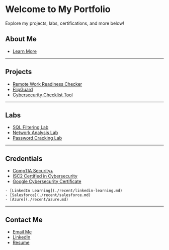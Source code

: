 # Welcome to My Portfolio

Explore my projects, labs, certifications, and more below!

## About Me
- [Learn More](about/about.md)

---

## Projects <a id="projects"></a>
- [Remote Work Readiness Checker](./projects/remote-work-readiness-checker.md)
- [FlipGuard](./projects/flipguard.md)
- [Cybersecurity Checklist Tool](./projects/cybersecurity-checklist-tool.md)

---

## Labs
- [SQL Filtering Lab](./labs/sql-filtering-lab.md)
- [Network Analysis Lab](./labs/network-analysis-lab.md)
- [Password Cracking Lab](./labs/password-cracking-lab.md)

---

## Credentials
- [CompTIA Security+](./certs/comptia.md)
- [ISC2 Certified in Cybersecurity](./certs/isc2.md)
- [Google Cybersecurity Certificate](./certs/google.md)

```## Other Learning
- [LinkedIn Learning](./recent/linkedin-learning.md)
- [Salesforce](./recent/salesforce.md)
- [Azure](./recent/azure.md)
```
---

## Contact Me
- [Email Me](mailto:christopher.razo@icloud.com)
- [LinkedIn](https://linkedin.com/in/christopher-razo)
- [Resume](assets/resume/cr-resume.pdf)
